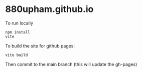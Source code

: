 # 880upham.github.io

To run locally
```
npm install 
vite
```


To build the site for github pages:
```
vite build
```

> 
Then commit to the main branch (this will update the gh-pages)
